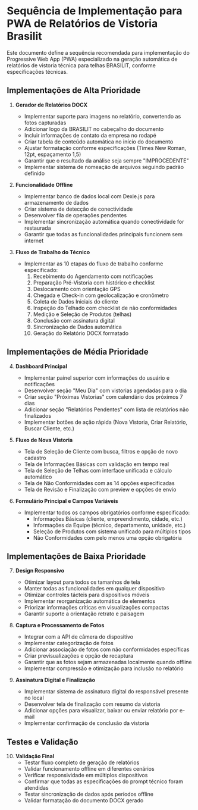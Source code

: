 # Sequência de Implementação para PWA de Relatórios de Vistoria Brasilit

Este documento define a sequência recomendada para implementação do Progressive Web App (PWA) especializado na geração automática de relatórios de vistoria técnica para telhas BRASILIT, conforme especificações técnicas.

## Implementações de Alta Prioridade

1. **Gerador de Relatórios DOCX**
   - Implementar suporte para imagens no relatório, convertendo as fotos capturadas
   - Adicionar logo da BRASILIT no cabeçalho do documento
   - Incluir informações de contato da empresa no rodapé
   - Criar tabela de conteúdo automática no início do documento
   - Ajustar formatação conforme especificações (Times New Roman, 12pt, espaçamento 1,5)
   - Garantir que o resultado da análise seja sempre "IMPROCEDENTE"
   - Implementar sistema de nomeação de arquivos seguindo padrão definido

2. **Funcionalidade Offline**
   - Implementar banco de dados local com Dexie.js para armazenamento de dados
   - Criar sistema de detecção de conectividade
   - Desenvolver fila de operações pendentes
   - Implementar sincronização automática quando conectividade for restaurada
   - Garantir que todas as funcionalidades principais funcionem sem internet

3. **Fluxo de Trabalho do Técnico**
   - Implementar as 10 etapas do fluxo de trabalho conforme especificado:
     1. Recebimento do Agendamento com notificações
     2. Preparação Pré-Vistoria com histórico e checklist
     3. Deslocamento com orientação GPS
     4. Chegada e Check-in com geolocalização e cronômetro
     5. Coleta de Dados Iniciais do cliente
     6. Inspeção do Telhado com checklist de não conformidades
     7. Medição e Seleção de Produtos (telhas)
     8. Conclusão com assinatura digital
     9. Sincronização de Dados automática
     10. Geração do Relatório DOCX formatado

## Implementações de Média Prioridade

4. **Dashboard Principal**
   - Implementar painel superior com informações do usuário e notificações
   - Desenvolver seção "Meu Dia" com vistorias agendadas para o dia
   - Criar seção "Próximas Vistorias" com calendário dos próximos 7 dias
   - Adicionar seção "Relatórios Pendentes" com lista de relatórios não finalizados
   - Implementar botões de ação rápida (Nova Vistoria, Criar Relatório, Buscar Cliente, etc.)

5. **Fluxo de Nova Vistoria**
   - Tela de Seleção de Cliente com busca, filtros e opção de novo cadastro
   - Tela de Informações Básicas com validação em tempo real
   - Tela de Seleção de Telhas com interface unificada e cálculo automático
   - Tela de Não Conformidades com as 14 opções especificadas
   - Tela de Revisão e Finalização com preview e opções de envio

6. **Formulário Principal e Campos Variáveis**
   - Implementar todos os campos obrigatórios conforme especificado:
     - Informações Básicas (cliente, empreendimento, cidade, etc.)
     - Informações da Equipe (técnico, departamento, unidade, etc.)
     - Seleção de Produtos com sistema unificado para múltiplos tipos
     - Não Conformidades com pelo menos uma opção obrigatória

## Implementações de Baixa Prioridade

7. **Design Responsivo**
   - Otimizar layout para todos os tamanhos de tela
   - Manter todas as funcionalidades em qualquer dispositivo
   - Otimizar controles tácteis para dispositivos móveis
   - Implementar reorganização automática de elementos
   - Priorizar informações críticas em visualizações compactas
   - Garantir suporte a orientação retrato e paisagem

8. **Captura e Processamento de Fotos**
   - Integrar com a API de câmera do dispositivo
   - Implementar categorização de fotos
   - Adicionar associação de fotos com não conformidades específicas
   - Criar previsualizações e opção de recaptura
   - Garantir que as fotos sejam armazenadas localmente quando offline
   - Implementar compressão e otimização para inclusão no relatório

9. **Assinatura Digital e Finalização**
   - Implementar sistema de assinatura digital do responsável presente no local
   - Desenvolver tela de finalização com resumo da vistoria
   - Adicionar opções para visualizar, baixar ou enviar relatório por e-mail
   - Implementar confirmação de conclusão da vistoria

## Testes e Validação

10. **Validação Final**
    - Testar fluxo completo de geração de relatórios
    - Validar funcionamento offline em diferentes cenários
    - Verificar responsividade em múltiplos dispositivos
    - Confirmar que todas as especificações do prompt técnico foram atendidas
    - Testar sincronização de dados após períodos offline
    - Validar formatação do documento DOCX gerado 